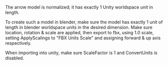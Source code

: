 The arrow model is normalized; it has exactly 1 Unity worldspace unit in length.

To create such a model in blender, make sure the model has exactly 1 unit of length
in blender worldspace units in the desired dimension. Make sure location, rotation
& scale are applied, then export to fbx, using 1.0 scale, setting ApplyScalings to
"FBX Units Scale" and assigning forward & up axis respectively.

When importing into unity, make sure ScaleFactor is 1 and ConvertUnits is disabled.
